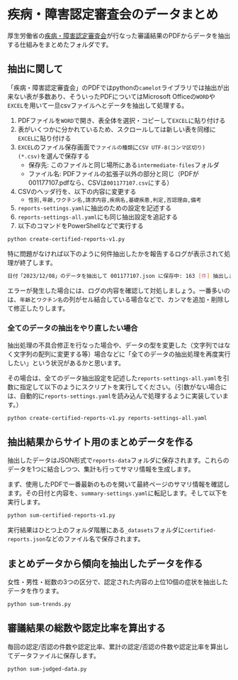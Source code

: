 # 疾病・障害認定審査会のデータまとめ

厚生労働省の[疾病・障害認定審査会](https://www.mhlw.go.jp/stf/shingi/shingi-shippei_127696_00001.html)が行なった審議結果のPDFからデータを抽出する仕組みをまとめたフォルダです。

## 抽出に関して

「疾病・障害認定審査会」のPDFではpythonの`camelot`ライブラリでは抽出が出来ない表が多数あり、そういったPDFについてはMicrosoft Officeの`WORD`や`EXCEL`を用いて一旦csvファイルへとデータを抽出して処理する。

1. PDFファイルを`WORD`で開き、表全体を選択・コピーして`EXCEL`に貼り付ける
1. 表がいくつかに分かれているため、スクロールしては新しい表を同様に`EXCEL`に貼り付ける
1. `EXCEL`のファイル保存画面で`ファイルの種類`に`CSV UTF-8(コンマ区切り) (*.csv)`を選んで保存する
    * 保存先: このファイルと同じ場所にある`intermediate-files`フォルダ
    * ファイル名: PDFファイルの拡張子以外の部分と同じ（PDFが001177107.pdfなら、CSVは`001177107.csv`にする）
1. CSVのヘッダ行を、以下の内容に変更する
    * `性別,年齢,ワクチン名,請求内容,疾病名,基礎疾患,判定,否認理由,備考`
1. `reports-settings.yaml`に抽出のための設定を記述する
1. `reports-settings-all.yaml`にも同じ抽出設定を追記する
1. 以下のコマンドをPowerShellなどで実行する

```sh
python create-certified-reports-v1.py
```

特に問題がなければ以下のように何件抽出したかを報告するログが表示されて処理が終了します。

```sh
日付「2023/12/08」のデータを抽出して 001177107.json に保存中: 163 [件] 抽出しました
```

エラーが発生した場合には、ログの内容を確認して対処しましょう。一番多いのは、`年齢`と`ワクチン名`の列がセル結合している場合などで、カンマを追加・削除して修正したりします。

### 全てのデータの抽出をやり直したい場合

抽出処理の不具合修正を行なった場合や、データの型を変更した（文字列ではなく文字列の配列に変更する等）場合などに「全てのデータの抽出処理を再度実行したい」という状況があるかと思います。

その場合は、全てのデータ抽出設定を記述した`reports-settings-all.yaml`を引数に指定して以下のようにスクリプトを実行してください。（引数がない場合には、自動的に`reports-settings.yaml`を読み込んで処理するように実装しています。）

```sh
python create-certified-reports-v1.py reports-settings-all.yaml
```

## 抽出結果からサイト用のまとめデータを作る

抽出したデータはJSON形式で`reports-data`フォルダに保存されます。これらのデータを1つに結合しつつ、集計も行ってサマリ情報を生成します。

まず、使用したPDFで一番最新のものを開いて最終ページのサマリ情報を確認します。その日付と内容を、`summary-settings.yaml`に転記します。そして以下を実行します。

```sh
python sum-certified-reports-v1.py
```

実行結果はひとつ上のフォルダ階層にある`_datasets`フォルダに`certified-reports.json`などのファイル名で保存されます。

## まとめデータから傾向を抽出したデータを作る

女性・男性・総数の3つの区分で、認定された内容の上位10個の症状を抽出したデータを作ります。

```sh
python sum-trends.py
```

## 審議結果の総数や認定比率を算出する

毎回の認定/否認の件数や認定比率、累計の認定/否認の件数や認定比率を算出してデータファイルに保存します。

```sh
python sum-judged-data.py
```
